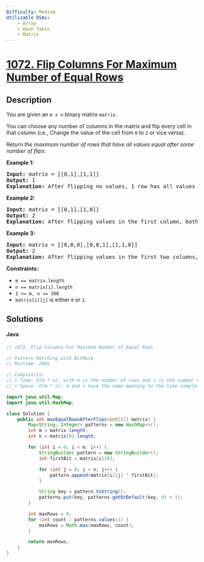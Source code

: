 ```yaml
---
Difficulty: Medium
Utilizable DSAs:
    - Array
    - Hash Table
    - Matrix
---
```


<!-- problem:start -->
# [1072. Flip Columns For Maximum Number of Equal Rows](https://leetcode.com/problems/flip-columns-for-maximum-number-of-equal-rows)

## Description
<!-- description:start -->
<p>You are given an <code>m x n</code> binary matrix <code>matrix</code>.</p>
<p>You can choose any number of columns in the matrix and flip every cell in that column (i.e., Change the value of the cell from <code>0</code> to <code>1</code> or vice versa).</p>
<p>Return <em>the maximum number of rows that have all values equal after some number of flips</em>.</p>

<p><strong class="example">Example 1:</strong></p>
<pre>
<strong>Input:</strong> matrix = [[0,1],[1,1]]
<strong>Output:</strong> 1
<strong>Explanation:</strong> After flipping no values, 1 row has all values equal.
</pre>

<p><strong class="example">Example 2:</strong></p>
<pre>
<strong>Input:</strong> matrix = [[0,1],[1,0]]
<strong>Output:</strong> 2
<strong>Explanation:</strong> After flipping values in the first column, both rows have equal values.
</pre>

<p><strong class="example">Example 3:</strong></p>
<pre>
<strong>Input:</strong> matrix = [[0,0,0],[0,0,1],[1,1,0]]
<strong>Output:</strong> 2
<strong>Explanation:</strong> After flipping values in the first two columns, the last two rows have equal values.
</pre>

<p><strong>Constraints:</strong></p>
<ul>
	<li><code>m == matrix.length</code></li>
	<li><code>n == matrix[i].length</code></li>
	<li><code>1 &lt;= m, n &lt;= 300</code></li>
	<li><code>matrix[i][j]</code> is either&nbsp;<code>0</code> or <code>1</code>.</li>
</ul>

<!-- description:end -->

## Solutions
<!-- solution:start -->
<!-- tabs:start -->

#### Java
```java
// 1072. Flip Columns For Maximum Number of Equal Rows

// Pattern Matching with BitMask
// Runtime: 24ms

// Complexity:
// + Time: O(m * n), with m is the number of rows and n is the number of columns in the matrix
// + Space: O(m * n), m and n have the same meaning to the time complexity

import java.util.Map;
import java.util.HashMap;

class Solution {
    public int maxEqualRowsAfterFlips(int[][] matrix) {
        Map<String, Integer> patterns = new HashMap<>();
        int m = matrix.length;
        int n = matrix[0].length;

        for (int i = 0; i < m; i++) {
            StringBuilder pattern = new StringBuilder();
            int firstBit = matrix[i][0];

            for (int j = 0; j < n; j++) {
                pattern.append(matrix[i][j] ^ firstBit);
            }

            String key = pattern.toString();
            patterns.put(key, patterns.getOrDefault(key, 0) + 1);
        }

        int maxRows = 0;
        for (int count : patterns.values()) {
            maxRows = Math.max(maxRows, count);
        }

        return maxRows;
    }
}
```

<!-- tabs:end -->
<!-- solution:end -->
<!-- problem:end -->
